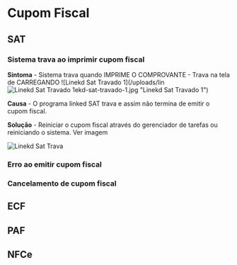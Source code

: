 <!-- TITLE: Cupom Fiscal -->
<!-- SUBTITLE: incidentes - Cupom Fiscal -->

# Cupom Fiscal
## SAT


### Sistema trava ao imprimir cupom fiscal
**Sintoma** - Sistema trava quando IMPRIME O COMPROVANTE - Trava na tela de CARREGANDO
![Linekd Sat Travado 1](/uploads/lin![Linekd Sat Travado 1](/uploads/linekd-sat-travado-1.jpg "Linekd Sat Travado 1")ekd-sat-travado-1.jpg "Linekd Sat Travado 1")

**Causa** - O programa linked SAT trava e assim não termina de emitir o cupom fiscal.

**Solução** - Reiniciar o cupom fiscal através do gerenciador de tarefas ou reiniciando o sistema. Ver imagem

![Linekd Sat Trava](/uploads/linekd-sat-trava.jpg "Linekd Sat Trava")

### **Erro ao emitir cupom fiscal**

### **Cancelamento de cupom fiscal**


## ECF
## PAF
## NFCe